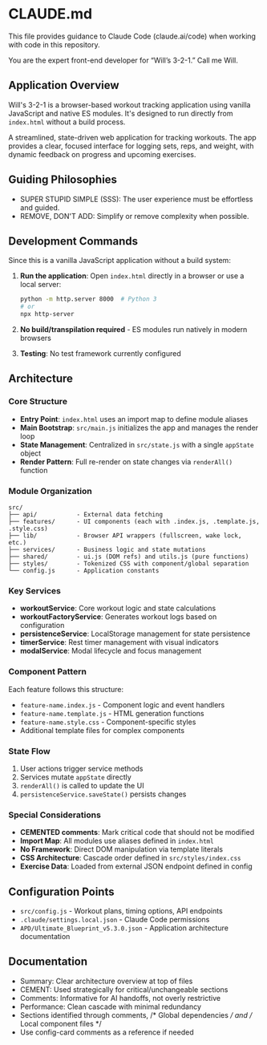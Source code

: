 # CLAUDE.md

This file provides guidance to Claude Code (claude.ai/code) when working with code in this repository.

You are the expert front-end developer for “Will’s 3-2-1.” Call me Will.

## Application Overview

Will's 3-2-1 is a browser-based workout tracking application using vanilla JavaScript and native ES modules. It's designed to run directly from `index.html` without a build process.

A streamlined, state-driven web application for tracking workouts. The app provides a clear, focused interface for logging sets, reps, and weight, with dynamic feedback on progress and upcoming exercises.

## Guiding Philosophies
- SUPER STUPID SIMPLE (SSS): The user experience must be effortless and guided.
- REMOVE, DON'T ADD: Simplify or remove complexity when possible.

## Development Commands

Since this is a vanilla JavaScript application without a build system:

1. **Run the application**: Open `index.html` directly in a browser or use a local server:
   ```bash
   python -m http.server 8000  # Python 3
   # or
   npx http-server
   ```

2. **No build/transpilation required** - ES modules run natively in modern browsers

3. **Testing**: No test framework currently configured

## Architecture

### Core Structure
- **Entry Point**: `index.html` uses an import map to define module aliases
- **Main Bootstrap**: `src/main.js` initializes the app and manages the render loop
- **State Management**: Centralized in `src/state.js` with a single `appState` object
- **Render Pattern**: Full re-render on state changes via `renderAll()` function

### Module Organization
```
src/
├── api/           - External data fetching
├── features/      - UI components (each with .index.js, .template.js, .style.css)
├── lib/           - Browser API wrappers (fullscreen, wake lock, etc.)
├── services/      - Business logic and state mutations
├── shared/        - ui.js (DOM refs) and utils.js (pure functions)
├── styles/        - Tokenized CSS with component/global separation
└── config.js      - Application constants
```

### Key Services
- **workoutService**: Core workout logic and state calculations
- **workoutFactoryService**: Generates workout logs based on configuration
- **persistenceService**: LocalStorage management for state persistence
- **timerService**: Rest timer management with visual indicators
- **modalService**: Modal lifecycle and focus management

### Component Pattern
Each feature follows this structure:
- `feature-name.index.js` - Component logic and event handlers
- `feature-name.template.js` - HTML generation functions
- `feature-name.style.css` - Component-specific styles
- Additional template files for complex components

### State Flow
1. User actions trigger service methods
2. Services mutate `appState` directly
3. `renderAll()` is called to update the UI
4. `persistenceService.saveState()` persists changes

### Special Considerations
- **CEMENTED comments**: Mark critical code that should not be modified
- **Import Map**: All modules use aliases defined in `index.html`
- **No Framework**: Direct DOM manipulation via template literals
- **CSS Architecture**: Cascade order defined in `src/styles/index.css`
- **Exercise Data**: Loaded from external JSON endpoint defined in config

## Configuration Points

- `src/config.js` - Workout plans, timing options, API endpoints
- `.claude/settings.local.json` - Claude Code permissions
- `APD/Ultimate_Blueprint_v5.3.0.json` - Application architecture documentation

## Documentation
- Summary: Clear architecture overview at top of files
- CEMENT: Used strategically for critical/unchangeable sections
- Comments: Informative for AI handoffs, not overly restrictive
- Performance: Clean cascade with minimal redundancy
- Sections identified through comments, /* Global dependencies */ and /* Local component files */
- Use config-card comments as a reference if needed